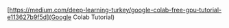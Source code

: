 [https://medium.com/deep-learning-turkey/google-colab-free-gpu-tutorial-e113627b9f5d](Google Colab Tutorial)
